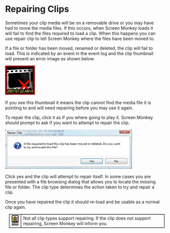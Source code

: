 <h1>Repairing Clips</h1>
<p>Sometimes your clip media will be on a removable drive or you may have 
 had to move the media files. If this occurs, when Screen Monkey loads 
 it will fail to find the files required to load a clip. When this happens 
 you can use repair clip to tell Screen Monkey where the files have been 
 moved to.</p>
<p>If a file or folder has been moved, renamed or deleted, the clip will 
 fail to load. This is indicated by an event in the event log and the clip 
 thumbnail will present an error image as shown below.</p>
<p class="hcp2"><img alt="" src="../../images/img_225.jpg" border="0" class="hcp3"></p>
<p>If you see this thumbnail it means the clip cannot find the media file 
 it is pointing to and will need repairing before you may use it again.</p>
<p>To repair the clip, click it as if you where going to play it. Screen 
 Monkey should prompt to ask if you want to attempt to repair the clip.</p>
<p class="hcp2"><img alt="" src="../../images/img_226.jpg" border="0" class="hcp3"></p>
<p>Click yes and the clip will attempt to repair itself. In some cases 
 you are presented with a file browsing dialog that allows you to locate 
 the missing file or folder. The clip type determines the action taken 
 to try and repair a clip.</p>
<p>Once you have repaired the clip it should re-load and be usable as a 
 normal clip again.</p>
<table style="margin-left: 12px; border-collapse: separate; border-collapse: separate;" 
		 cellspacing="0" border="1">
	<col>
	<col>
	<tr>
		<td><img src="../../images/Noteimage.png" alt="" style="border: none;" border="0"></td>
		<td>Not all clip types support repairing. If the clip does not 
		 support repairing, Screen Monkey will inform you. </td>
	</tr>
</table>
